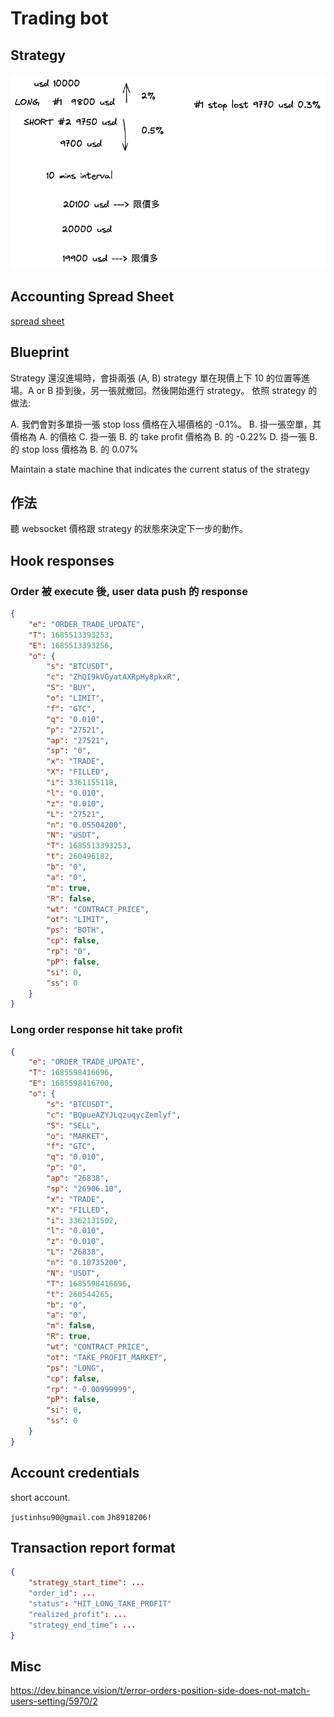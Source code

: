 # Trading bot

## Strategy

![visual graph](./Drawing%202023-05-14%2017.53.48.excalidraw.png)

## Accounting Spread Sheet

[spread sheet](https://docs.google.com/spreadsheets/d/1xoO0BO94zKPtBcvD7al7xl9V2PNCDV9JpapFVZaTe0Y/edit#gid=32347275)

## Blueprint

Strategy 還沒進場時，會掛兩張 (A, B) strategy 單在現價上下 10 的位置等進場。A or B 掛到後，另一張就撤回。然後開始進行 strategy。
依照 strategy 的做法:

A. 我們會對多單掛一張 stop loss 價格在入場價格的 -0.1%。
B. 掛一張空單，其價格為 A. 的價格
C. 掛一張 B. 的 take profit 價格為 B. 的 -0.22%
D. 掛一張 B. 的 stop loss 價格為 B. 的 0.07%

Maintain a state machine that indicates the current status of the strategy

## 作法

聽 websocket 價格跟 strategy 的狀態來決定下一步的動作。


## Hook responses
### Order 被 execute 後, user data push 的 response

``` json
{
    "e": "ORDER_TRADE_UPDATE",
    "T": 1685513393253,
    "E": 1685513393256,
    "o": {
        "s": "BTCUSDT",
        "c": "ZhQI9kVGyatAXRpHy8pkxR",
        "S": "BUY",
        "o": "LIMIT",
        "f": "GTC",
        "q": "0.010",
        "p": "27521",
        "ap": "27521",
        "sp": "0",
        "x": "TRADE",
        "X": "FILLED",
        "i": 3361155118,
        "l": "0.010",
        "z": "0.010",
        "L": "27521",
        "n": "0.05504200",
        "N": "USDT",
        "T": 1685513393253,
        "t": 260496182,
        "b": "0",
        "a": "0",
        "m": true,
        "R": false,
        "wt": "CONTRACT_PRICE",
        "ot": "LIMIT",
        "ps": "BOTH",
        "cp": false,
        "rp": "0",
        "pP": false,
        "si": 0,
        "ss": 0
    }
}
```

### Long order response hit take profit
```json
{
    "e": "ORDER_TRADE_UPDATE",
    "T": 1685598416696,
    "E": 1685598416700,
    "o": {
        "s": "BTCUSDT",
        "c": "BQpueAZYJLqzuqycZemlyf",
        "S": "SELL",
        "o": "MARKET",
        "f": "GTC",
        "q": "0.010",
        "p": "0",
        "ap": "26838",
        "sp": "26906.10",
        "x": "TRADE",
        "X": "FILLED",
        "i": 3362131502,
        "l": "0.010",
        "z": "0.010",
        "L": "26838",
        "n": "0.10735200",
        "N": "USDT",
        "T": 1685598416696,
        "t": 260544265,
        "b": "0",
        "a": "0",
        "m": false,
        "R": true,
        "wt": "CONTRACT_PRICE",
        "ot": "TAKE_PROFIT_MARKET",
        "ps": "LONG",
        "cp": false,
        "rp": "-0.00999999",
        "pP": false,
        "si": 0,
        "ss": 0
    }
}
```

## Account credentials

short account.

`justinhsu90@gmail.com`
`Jh8918206!`

## Transaction report format

```json
{
    "strategy_start_time": ...
    "order_id": ...
    "status": "HIT_LONG_TAKE_PROFIT"
    "realized_profit": ...
    "strategy_end_time": ...
}
```

## Misc

https://dev.binance.vision/t/error-orders-position-side-does-not-match-users-setting/5970/2